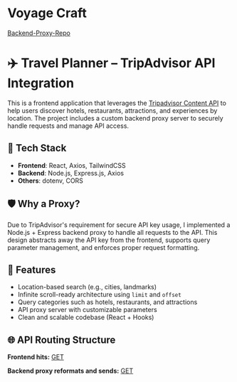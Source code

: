 # Voyage Craft

[Backend-Proxy-Repo](https://github.com/branham-dev/voyage-craft-proxy)

# ✈️ Travel Planner – TripAdvisor API Integration

This is a frontend application that leverages the [Tripadvisor Content API](https://developer-tripadvisor.com/content-api/) to help users discover hotels, restaurants, attractions, and experiences by location. The project includes a custom backend proxy server to securely handle requests and manage API access.

## 🔧 Tech Stack

- **Frontend**: React, Axios, TailwindCSS
- **Backend**: Node.js, Express.js, Axios
- **Others**: dotenv, CORS

## 🛡 Why a Proxy?

Due to TripAdvisor's requirement for secure API key usage, I implemented a Node.js + Express backend proxy to handle all requests to the API. This design abstracts away the API key from the frontend, supports query parameter management, and enforces proper request formatting.

## 🚀 Features

- Location-based search (e.g., cities, landmarks)
- Infinite scroll-ready architecture using `limit` and `offset`
- Query categories such as hotels, restaurants, and attractions
- API proxy server with customizable parameters
- Clean and scalable codebase (React + Hooks)

## 🌐 API Routing Structure

**Frontend hits:**
[GET](http://localhost:5000/api/tripadvisor/location/search?searchQuery=Nairobi&category=hotels)

**Backend proxy reformats and sends:**
[GET](https://api.content.tripadvisor.com/api/v1/location/search?key=API_KEY&searchQuery=Nairobi&category=hotels&limit=10&offset=0)
